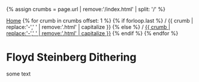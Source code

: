 {% assign crumbs = page.url | remove:'/index.html' | split: '/' %}

<div>
<a href="haxe-challenge/">Home</a>
{% for crumb in crumbs offset: 1 %}
  {% if forloop.last %}
    / {{ crumb | replace:'-',' ' | remove:'.html' | capitalize }}
  {% else %}
    / <a href="{% assign crumb_limit = forloop.index | plus: 1 %}{% for crumb in crumbs limit: crumb_limit %}{{ crumb | append: '/' }}{% endfor %}">{{ crumb | replace:'-',' ' | remove:'.html' | capitalize }}</a>
  {% endif %}
{% endfor %}
<div>

# Floyd Steinberg Dithering

some text